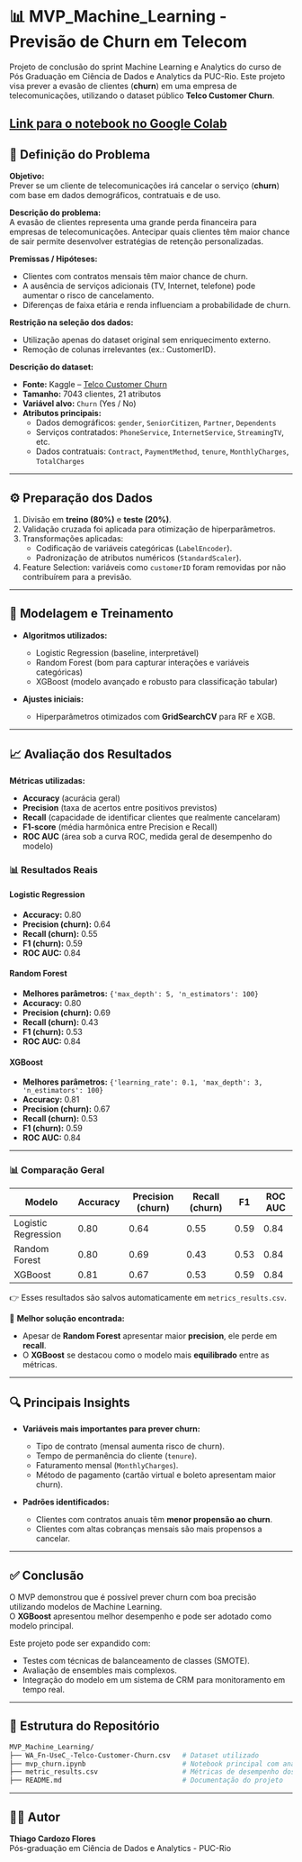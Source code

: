 # 📊 MVP_Machine_Learning - Previsão de Churn em Telecom
Projeto de conclusão do sprint Machine Learning e Analytics do curso de Pós Graduação em Ciência de Dados e Analytics da PUC-Rio. Este projeto visa prever a evasão de clientes (**churn**) em uma empresa de telecomunicações, utilizando o dataset público **Telco Customer Churn**.

[Link para o notebook no Google Colab](https://colab.research.google.com/drive/1Z3Tf1gCn4uGICX2xcx5czdReTvmtW2Tg?usp=sharing)
---

## 📝 Definição do Problema

**Objetivo:**  
Prever se um cliente de telecomunicações irá cancelar o serviço (**churn**) com base em dados demográficos, contratuais e de uso.

**Descrição do problema:**  
A evasão de clientes representa uma grande perda financeira para empresas de telecomunicações. Antecipar quais clientes têm maior chance de sair permite desenvolver estratégias de retenção personalizadas.

**Premissas / Hipóteses:**  
- Clientes com contratos mensais têm maior chance de churn.  
- A ausência de serviços adicionais (TV, Internet, telefone) pode aumentar o risco de cancelamento.  
- Diferenças de faixa etária e renda influenciam a probabilidade de churn.  

**Restrição na seleção dos dados:**  
- Utilização apenas do dataset original sem enriquecimento externo.  
- Remoção de colunas irrelevantes (ex.: CustomerID).  

**Descrição do dataset:**  
- **Fonte:** Kaggle – [Telco Customer Churn](https://www.kaggle.com/datasets/blastchar/telco-customer-churn/)
- **Tamanho:** 7043 clientes, 21 atributos  
- **Variável alvo:** `Churn` (Yes / No)  
- **Atributos principais:**  
  - Dados demográficos: `gender`, `SeniorCitizen`, `Partner`, `Dependents`  
  - Serviços contratados: `PhoneService`, `InternetService`, `StreamingTV`, etc.  
  - Dados contratuais: `Contract`, `PaymentMethod`, `tenure`, `MonthlyCharges`, `TotalCharges`

---

## ⚙️ Preparação dos Dados

1. Divisão em **treino (80%)** e **teste (20%)**.  
2. Validação cruzada foi aplicada para otimização de hiperparâmetros.  
3. Transformações aplicadas:  
   - Codificação de variáveis categóricas (`LabelEncoder`).  
   - Padronização de atributos numéricos (`StandardScaler`).  
4. Feature Selection: variáveis como `customerID` foram removidas por não contribuírem para a previsão.  

---

## 🤖 Modelagem e Treinamento

- **Algoritmos utilizados:**  
  - Logistic Regression (baseline, interpretável)  
  - Random Forest (bom para capturar interações e variáveis categóricas)  
  - XGBoost (modelo avançado e robusto para classificação tabular)  

- **Ajustes iniciais:**  
  - Hiperparâmetros otimizados com **GridSearchCV** para RF e XGB.  

---

## 📈 Avaliação dos Resultados

**Métricas utilizadas:**  
- **Accuracy** (acurácia geral)  
- **Precision** (taxa de acertos entre positivos previstos)  
- **Recall** (capacidade de identificar clientes que realmente cancelaram)  
- **F1-score** (média harmônica entre Precision e Recall)  
- **ROC AUC** (área sob a curva ROC, medida geral de desempenho do modelo)  

### 📊 Resultados Reais

#### Logistic Regression
- **Accuracy:** 0.80  
- **Precision (churn):** 0.64  
- **Recall (churn):** 0.55  
- **F1 (churn):** 0.59  
- **ROC AUC:** 0.84  

#### Random Forest  
- **Melhores parâmetros:** `{'max_depth': 5, 'n_estimators': 100}`  
- **Accuracy:** 0.80  
- **Precision (churn):** 0.69  
- **Recall (churn):** 0.43  
- **F1 (churn):** 0.53  
- **ROC AUC:** 0.84  

#### XGBoost  
- **Melhores parâmetros:** `{'learning_rate': 0.1, 'max_depth': 3, 'n_estimators': 100}`  
- **Accuracy:** 0.81  
- **Precision (churn):** 0.67  
- **Recall (churn):** 0.53  
- **F1 (churn):** 0.59  
- **ROC AUC:** 0.84  

---

### 📊 Comparação Geral

| Modelo                | Accuracy | Precision (churn) | Recall (churn) | F1   | ROC AUC |
|------------------------|----------|-------------------|----------------|------|---------|
| Logistic Regression    | 0.80     | 0.64              | 0.55           | 0.59 | 0.84    |
| Random Forest          | 0.80     | 0.69              | 0.43           | 0.53 | 0.84    |
| XGBoost                | 0.81     | 0.67              | 0.53           | 0.59 | 0.84    |

👉 Esses resultados são salvos automaticamente em `metrics_results.csv`.

📌 **Melhor solução encontrada:**  
- Apesar de **Random Forest** apresentar maior **precision**, ele perde em **recall**.  
- O **XGBoost** se destacou como o modelo mais **equilibrado** entre as métricas.  

---

## 🔍 Principais Insights

- **Variáveis mais importantes para prever churn:**  
  - Tipo de contrato (mensal aumenta risco de churn).  
  - Tempo de permanência do cliente (`tenure`).  
  - Faturamento mensal (`MonthlyCharges`).  
  - Método de pagamento (cartão virtual e boleto apresentam maior churn).  

- **Padrões identificados:**  
  - Clientes com contratos anuais têm **menor propensão ao churn**.  
  - Clientes com altas cobranças mensais são mais propensos a cancelar.  

---

## ✅ Conclusão

O MVP demonstrou que é possível prever churn com boa precisão utilizando modelos de Machine Learning.  
O **XGBoost** apresentou melhor desempenho e pode ser adotado como modelo principal.  

Este projeto pode ser expandido com:  
- Testes com técnicas de balanceamento de classes (SMOTE).  
- Avaliação de ensembles mais complexos.  
- Integração do modelo em um sistema de CRM para monitoramento em tempo real.  

---

## 📂 Estrutura do Repositório

```bash
MVP_Machine_Learning/
├── WA_Fn-UseC_-Telco-Customer-Churn.csv   # Dataset utilizado
├── mvp_churn.ipynb                        # Notebook principal com análise e modelagem
├── metric_results.csv                     # Métricas de desempenho dos modelos
├── README.md                              # Documentação do projeto
```
---

## 👨‍💻 Autor

**Thiago Cardozo Flores**  
Pós-graduação em Ciência de Dados e Analytics - PUC-Rio  

